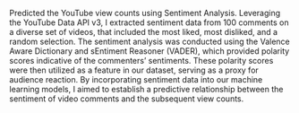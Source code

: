 Predicted the YouTube view counts using Sentiment Analysis. Leveraging the YouTube Data API v3, I extracted sentiment data from 100 comments on a diverse set of videos, that included the most liked, most disliked, and a random selection. The sentiment analysis was conducted using the Valence Aware Dictionary and sEntiment Reasoner (VADER), which provided polarity scores indicative of the commenters’ sentiments. These polarity scores were then utilized as a feature in our dataset, serving as a proxy for audience reaction. By incorporating sentiment data into our machine learning models, I aimed to establish a predictive relationship between the sentiment of video comments and the subsequent view counts.

